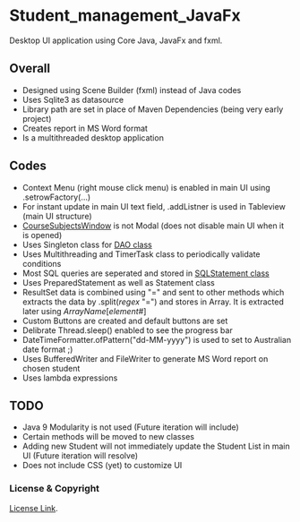 # Student_management_JavaFx
Desktop UI application using Core Java, JavaFx and fxml. 

## Overall

- Designed using Scene Builder (fxml) instead of Java codes <br>
- Uses Sqlite3 as datasource<br>
- Library path are set in place of Maven Dependencies (being very early project)<br>
- Creates report in MS Word format<br>
- Is a multithreaded desktop application

## Codes

- Context Menu (right mouse click menu) is enabled in main UI using .setrowFactory(...)<br>
- For instant update in main UI text field, .addListner is used in Tableview (main UI structure)<br>
- [CourseSubjectsWindow](src/sample/fxml/CourseSubjectsWindow.fxml) is not Modal (does not disable main UI when it is opened)<br>
- Uses Singleton class for [DAO class](/src/sample/dao/DbAccess.java)<br>
- Uses Multithreading and TimerTask class to periodically validate conditions<br>
- Most SQL queries are seperated and stored in [SQLStatement class](src/sample/dao/SQLStatements.java)<br>
- Uses PreparedStatement as well as Statement class<br>
- ResultSet data is combined using "=" and sent to other methods which extracts the data by .split(<em>regex</em> "=") and stores in Array. It is extracted later using <em>ArrayName</em>[<em>element#</em>]<br>
- Custom Buttons are created and default buttons are set <br> 
- Delibrate Thread.sleep() enabled to see the progress bar<br>
- DateTimeFormatter.ofPattern("dd-MM-yyyy") is used to set to Australian date format ;)<br>
- Uses BufferedWriter and FileWriter to generate MS Word report on chosen student<br>
- Uses lambda expressions<br>


## TODO
- Java 9 Modularity is not used (Future iteration will include)<br>
- Certain methods will be moved to new classes<br>
- Adding new Student will not immediately update the Student List in main UI (Future iteration will resolve)<br>
- Does not include CSS (yet) to customize UI<br>

### License & Copyright
[License Link](LICENSE). <br>

